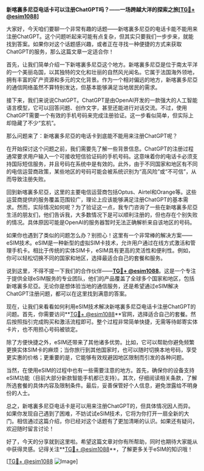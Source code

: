 **新喀裏多尼亞电话卡可以注册ChatGPT吗？——一场跨越大洋的探索之旅[[TG💪+ @esim1088](https://t.me/s/esim1088)]**

大家好，今天咱们要聊一个非常有趣的话题——新喀裏多尼亞的电话卡能不能用来注册ChatGPT。这个问题听起来可能有点复杂，但其实只要我们一步步来，就能找到答案。如果你对这个话题感兴趣，或者正在寻找一种便捷的方式来获取ChatGPT的服务，那么这篇文章一定适合你！

首先，让我们简单介绍一下新喀裏多尼亞这个地方。新喀裏多尼亞是位于南太平洋的一个美丽岛国，以其独特的文化和壮丽的自然风光闻名。它属于法国海外领地，拥有丰富的矿产资源和多元的文化背景。作为一个相对偏远的地方，新喀裏多尼亞的通信网络虽然不算特别发达，但基本能够满足当地居民的需求。

接下来，我们来说说ChatGPT。ChatGPT是由OpenAI开发的一款强大的人工智能语言模型，它可以回答问题、创作文字，甚至还能进行对话交流。不过，使用ChatGPT需要一个有效的手机号码来完成注册验证。这一步看似简单，但实际上却隐藏了不少“玄机”。

那么问题来了：新喀裏多尼亞的电话卡到底能不能用来注册ChatGPT呢？

在开始探讨这个问题之前，我们需要先了解一些背景信息。ChatGPT的注册过程通常要求用户输入一个可接收短信验证码的手机号码。这意味着你的电话卡必须支持国际短信服务，并且号码在系统中是有效的。此外，由于不同国家和地区有不同的电信运营商政策，某些地区的号码可能会被系统识别为“高风险”或“不可信”，从而导致注册失败。

回到新喀裏多尼亞，这里的主要电信运营商包括Optus、Airtel和Orange等。这些运营商提供的服务覆盖范围较广，理论上应该能够满足注册ChatGPT的基本需求。然而，实际情况如何呢？为了验证这一点，我专门咨询了一些在新喀裏多尼亞生活的朋友们，他们告诉我，大多数情况下是可以顺利注册的，但也存在个别失败的情况。具体原因可能是OpenAI的服务器暂时无法正确解析来自该地区的号码。

如果你也遇到了类似的问题怎么办？别担心！这里有一个非常棒的解决方案——eSIM技术。eSIM是一种新型的虚拟SIM卡技术，允许用户通过在线方式激活和管理手机卡。相比于传统的实体SIM卡，eSIM具有更高的灵活性和便利性。例如，你可以轻松切换不同的国家和地区，选择最适合自己的套餐和服务。

说到这里，不得不提一下我们的合作伙伴——**[TG💪+ @esim1088](https://t.me/s/esim1088)**。这是一个专注于提供全球eSIM服务的专业团队，他们的产品覆盖了全球多个国家和地区，包括新喀裏多尼亞。无论你是想体验当地的通信服务，还是希望通过eSIM解决ChatGPT注册问题，都可以在这里找到满意的答案。

现在，让我们来看看如何利用eSIM技术解决新喀裏多尼亞电话卡注册ChatGPT的问题。首先，你需要访问**[TG💪+ @esim1088](https://t.me/s/esim1088)**官网，选择适合自己的套餐。然后按照指引完成购买和激活流程即可。整个过程非常简单快捷，无需等待邮寄实体卡片，也不用担心号码被锁定。

除了方便快捷之外，eSIM还带来了其他诸多优势。比如，它可以帮助你避免频繁更换实体SIM卡的麻烦；当你旅行到其他国家时，也可以随时切换本地号码，享受更实惠的价格；更重要的是，它能够有效规避因地区限制而引发的各种问题。

当然，在使用eSIM的过程中也有一些需要注意的地方。首先，确保你的设备支持eSIM功能（目前大部分新款智能手机都已支持）。其次，仔细阅读相关条款，了解所选套餐的具体内容及限制条件。最后，妥善保管好个人信息，避免泄露给不明身份的人士。

总之，新喀裏多尼亞电话卡是可以用来注册ChatGPT的，但具体情况因人而异。如果你发现自己遇到了困难，不妨试试eSIM技术，它将为你打开一扇全新的大门。相信通过这篇介绍，你已经对这个话题有了更加清晰的认识。如果还有疑问，欢迎随时留言讨论！

好了，今天的分享就到这里啦。希望这篇文章对你有所帮助，同时也期待大家能从中获得灵感。记得关注**[TG💪+ @esim1088](https://t.me/s/esim1088)**，了解更多关于eSIM的知识哦！

[[TG💪+ @esim1088](https://t.me/s/esim1088) ![Image](https://i.postimg.cc/4NQfJmqS/Snipaste-2025-05-13-00-14-12.png)]